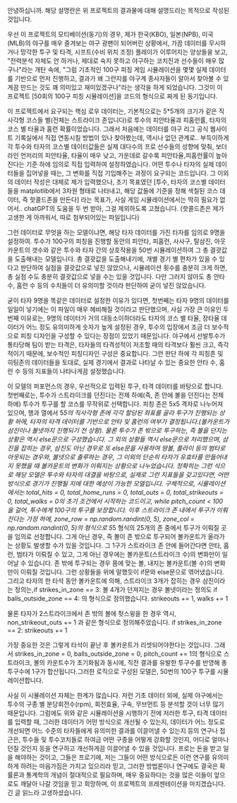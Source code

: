  안녕하십니까. 해당 설명란은 위 프로젝트의 결과물에 대해 설명드리는 목적으로 작성된 것입니다.

 우선 이 프로젝트의 모티베이션(동기)의 경우, 제가 한국(KBO), 일본(NPB), 미국(MLB)의 야구를 매우 즐겨보는 야구 광팬이 되어버린 상황에서, 
가끔 데이터를 무시하거나 망각한 투구 및 타격, 시프트(수비 위치 조정) 플레이가 이루어지는 양상들을 보고, "전력분석 자체도 안 하거나, 제대로
숙지 못하고 야구하는 코치진과 선수들이 매우 많구나"라는 개탄 속에, "그럼 기초적인 100구 피칭 게임 시뮬레이션을 몇몇 실제 데이터를 기반으로 먼저
진행하고, 결과가 왜 그런지를 야구계 종사자들이 알아서 찾아볼 수 있게끔 만드는 것도 꽤 의미있고 재미있겠구나"라는 생각을 하게 되었습니다. 그것이
이 프로젝트 [50회의 100구 피칭 시뮬레이션]을 코드의 형식으로 짜게 된 동기입니다.

 이 프로젝트에서 요구되는 핵심 로우 데이터는, 기본적으로는 5*5개의 크기가 같은 직사각형 코스들 별(전체는 스트라이크 존입니다)로 투수의 피안타율과 피홈런률, 타자의 코스 별 타율과 홈런 확률이었습니다.
그래서 처음에는 데이터를 야구 리그 공식 웹사이트 기록실에서 직접 연동시킬 방법이 있나 찾아봤는데, 역시나 없던 관계로.. 부득이하게 각 투수와 타자의
코스별 데이터값들은 실제 대다수의 프로 선수들의 성향에 맞춰, 보더라인 언저리의 피안타율, 타율이 매우 낮고, 가운데로 갈수록 피안타율,피홈런률이 높아진다는 기준 하에
임의로 직접 입력하여 설정하였습니다. 어떤 투수나 타자의 실제 데이터들을 집어넣을 때는, 그 변화를 직접 기입해주는 과정이 요구되는 코드입니다. 그 이외의 데이터 작성은
대체로 제가 입력했으나, 초기 목표였던 [투수, 타자의 코스별 데이터들을 matplotlib에서 3차원 형태로 나타내고, 해당 값들에 기준을 정해 색칠된 코스 데이터, 즉 핫콜드존을 만든다]
라는 목표가, 사실 게임 시뮬레이션에서는 딱히 필요가 없어서.. chatGPT의 도움을 두 번 받아, 그걸 제외하도록 고쳤습니다. (핫콜드존은 제가 고생한 게 아까워서, 따로 첨부되어있는 파일입니다) 

 그런 데이터로 무엇을 하는 모델이냐면, 해당 타자 데이터를 가진 타자를 임의로 9명을 설정하여. 투수가 100구의 피칭을 진행할 동안의 피안타, 피홈런, 사사구, 탈삼진,
아웃카운트의 갯수와 같은 투수와 타자 간의 상호작용을 50번 시뮬레이션하여 그 총 결괏값을 도출해내는 모델입니다. 총 결괏값을 도출해내기에, 개별 경기 별 편차가
있을 수 있다고 판단하여 실점을 결괏값으로 넣진 않았으나, 시뮬레이션 횟수를 충분히 크게 하면, 총 실점 수도 충분히 결괏값으로 넣을 수는 있을 것입니다. 다만 그러지 않아도
총 안타수, 홈런 수 등의 수치들이 더 유의미할 것이라 판단하여 굳이 넣진 않았습니다. 
 
 굳이 타자 9명을 똑같은 데이터로 설정한 이유가 있다면, 첫번째는 타자 9명의 데이터를 일일이 넣기에는 이 파일이 매우 헤비해질 것이라고 판단했으며, 사실 가장 큰 이유인 
두번째 이유로는, 9명의 데이터가 거의 대동소이하더라도 타자의 코스 별 타율, 장타율 데이터가 어느 정도 유의미하게 숫자가 높게 설정된 경우, 투수의 입장에서 조금 더 보수적으로 피칭 디자인을 구성할 수 있다는
장점이 있었기 때문입니다. 야구에서 선발투수가 통타당해 팀이 받는 타격은, 타자들의 타격성적이 저조할 때의 타격보다 훨씬 크고, 즉각적이기 때문에, 보수적인 피칭디자인 구성은 중요합니다.
그런 판단 하에 각 피칭존 및 히팅존의 데이터들을 토대로, 실제 경기에서 결과로 나타날 수 있는 중요한 안타 수, 홈런 수 등의 지표들이 나타나게끔 설정했습니다. 

 이 모델의 퍼포먼스의 경우, 우선적으로 입력된 투구, 타격 데이터를 바탕으로 합니다. 첫번째로는, 투수가 스트라이크를 던진다는 전제 하에(즉, 존 안에 볼을 던진다는 전제 하에)
 투수가 투구를 할 코스를 무작위로 선택합니다. 피칭 존은 5x5 격자로 나누어져 있으며, 행과 열에서 5*5의 직사각형 존에 각각 할당된 좌표를 골라 투구가 진행되는 상황 하에, 타자의 타격 데이터를 기반으로 
 안타 및 홈런의 여부가 결정됩니다.(볼카운트가 삼진이나 볼넷까지 진행되기 전 상황). 물론 투수가 존 밖으로 투구하는, 즉 볼을 던지는 상황은 역시 else문으로 구성했습니다. 
그 외의 상황들 역시 else문으로 처리했으며, 삼진을 잡히는 경우, 삼진도 아닌 경우로 또 else문을 사용하여 땅볼, 플라이 등의 범타로 아웃되는 경우와, 볼넷으로 출루하는 경우, 그 이외의 단순히 타자가 유효타를
만들어내지 못했을 때 볼카운트의 변화가 이뤄지는 상황으로 나누었습니다. 정확히는  그런 식으로 해당 모델은 투수와 타자의 대결을 바탕으로, 실제로 그런 지표들을 갖고있다면, 어떤 방식으로 경기가
진행될 지에 대한 예상이 가능한 모델입니다. 구체적으로, 시뮬레이션에서는 total_hits = 0, total_home_runs = 0, total_outs = 0, total_strikeouts = 0, total_walks = 0의 초기 조건에서
시작하는 코드이고, while pitch_count < 100 을 걸어, 투수에게 100구의 투구를 보장합니다. 이후 스트라이크 존 내에서 투구가 이뤄진다는 가정 하에, zone_row = np.random.randint(0, 5),
zone_col = np.random.randint(0, 5)의 형식으로 5*5 형식의 25개의 존 중에서 투구가 이뤄질 곳을 임의로 선정합니다. 그게 아닌 경우, 즉 볼이 존 밖으로 투구되어 볼카운트가 올라가는 상황도
발생할 수가 있을 것입니다. 그 1구가 스트라이크 존 안에 들어간다면 안타, 홈런, 범타가 이뤄질 수 있고, 그게 아닌 경우에는 볼카운트(스트라이크 수)의 변화만이 일어날 수 있습니다. 존 밖에 투구되는 경우
몸에 맞는 볼, 내지는 볼카운트(볼 수)의 변화만이 이뤄질 것입니다. 그런 상황들을 위에 말했듯이 if문와 else문으로 엮어냈습니다. 그리고 타자의 한 타석 동안 볼카운트에 의해,
스트라이크 3개가 잡히는 경우 삼진이라는 정의는,if strikes_in_zone == 3:    볼 4개가 던져지는 경우 볼넷이라는 정의도 if balls_outside_zone == 4: 의 형식으로 정의했습니다. 
                                                strikeouts += 1,                                                   walks += 1

물론 타자가 2스트라이크에서 존 밖의 볼에 헛스윙을 한 경우 역시, non_strikeout_outs += 1      과 같은 형식으로 정의해주었습니다.
                                                            if strikes_in_zone == 2:
                                                                strikeouts += 1
                
가장 중요한 것은 그렇게 타석이 끝난 후 볼카운트가 리셋되어야한다는 것입니다. 그래서 strikes_in_zone = 0, balls_outside_zone = 0, pitch_count += 1의 형식으로 스트라이크, 볼의 카운트수가 초기화됨과 동시에, 
직전 결과를 유발한 투구수를 반영해 총 투구수에 1구가 합산됩니다.그러한 로직으로 구성된 모델은, 50번의 100구 투구를 시뮬레이션합니다.


 사실 이 시뮬레이션 자체는 한계가 많습니다. 저런 기초 데이터 외에, 실제 야구에서는 투수의 구종 별 분당회전수(rpm), 회전효율, 구속, 무브먼트 등 분석할 것이 너무 많기 때문입니다. 그럼에도 위와 같은 시뮬레이션을
시행하기 전에 저러한 투구, 타격 데이터를 입력할 때, 그러한 데이터가 어떤 방식으로 개선될 수 있는지, 데이터가 어느 정도로 개선되면 어느 수준의 타자들에게 유의미한 결과를 이끌어낼 수 있는지 등의 연구나
접근은, 투수들 및 투수코치들로 하여금 어떤 구종을 어떻게 강화할 것인지, 어디로 얼마나 던질 것인지 등을 연구하고 개선하게끔 이끌어낼 수 있을 것입니다. 프로는 돈을 받고 일을 해야하는 것이고, 그들은 프로기에,
저는 그들이 어떤 방식으로든 이런 연구를 유의미하게 하려는 마음가짐은 가지고 있으리라 믿고, 그러한 방법론이나 연구에도 결국은 확률론과 통계학의 개념이 절대적으로 필요하며, 매우 중요하다는 것을 많은 이들이
앞으로도 깨달아 나갈 것임을 믿고 희망하며, 이 프로젝트의 프레젠테이션을 마치겠습니다. 긴 글 읽느라 고생하셨습니다.
